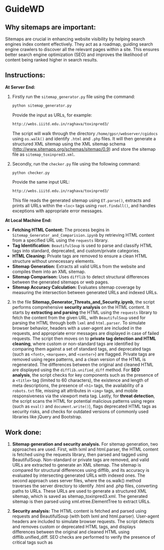 <h1>GuideWD</h1>
<h2>Why sitemaps are important:</h2>
Sitemaps are crucial in enhancing website visibility by helping search engines index content effectively. They act as a roadmap, guiding search engine crawlers to discover all the relevant pages within a site. This ensures better search engine optimization (SEO) and improves the likelihood of content being ranked higher in search results.

<h2>Instructions:</h2>

**At Server End:**
1) Firstly run the `sitemap_generator.py` file using the command:

   ```bash
   python sitemap_generator.py
   ```

   Provide the input as URLs, for example:

   ```bash
   http://webs.iiitd.edu.in/raghava/toxinpred3/
   ```

   The script will walk through the directory `/home/gpsr/webserver/cgidocs` using `os.walk()` and identify `.html` and `.php` files. It will then generate a structured XML sitemap using the XML sitemap schema (http://www.sitemaps.org/schemas/sitemap/0.9) and store the sitemap file as `sitemap_toxinpred3.xml`.

2) Secondly, run the `checker.py` file using the following command:

   ```bash
   python checker.py
   ```

   Provide the same input URL:

   ```bash
   http://webs.iiitd.edu.in/raghava/toxinpred3/
   ```

   This file reads the generated sitemap using `ET.parse()`, extracts and prints all URLs within the `<loc>` tags using `root.findall()`, and handles exceptions with appropriate error messages.

**At Local Machine End:**
- **Fetching HTML Content:** The process begins in `Sitemap_Generator_and_Comparision.ipynb` by retrieving HTML content from a specified URL using the `requests` library.  
- **Tag Identification:** `BeautifulSoup` is used to parse and classify HTML tags into standard, deprecated, and custom/private categories.  
- **HTML Cleaning:** Private tags are removed to ensure a clean HTML structure without unnecessary elements.  
- **Sitemap Generation:** Extracts all valid URLs from the website and compiles them into an XML sitemap.  
- **Sitemap Comparison:** Uses `difflib` to detect structural differences between the generated sitemaps or web pages.  
- **Sitemap Accuracy Calculation:** Evaluates sitemap coverage by measuring the intersection between generated URLs and indexed URLs.

2) In the file **Sitemap_Generator_Threats_and_Security.ipynb**, the script performs comprehensive **security analysis** on the HTML content. It starts by **extracting and parsing** the HTML using the `requests` library to fetch the content from the given URL, with `BeautifulSoup` used for parsing the HTML through both `lxml` and `html.parser`. To simulate browser behavior, headers with a user-agent are included in the requests, and appropriate error messages are displayed in case of failed requests. The script then moves on to **private tag detection and HTML cleaning**, where custom or non-standard tags are identified by comparing them against a set of standard tags, and deprecated tags (such as `<font>`, `<marquee>`, and `<center>`) are flagged. Private tags are removed using regex patterns, and a clean version of the HTML is regenerated. The differences between the original and cleaned HTML are displayed using the `difflib.unified_diff` method. For **SEO analysis**, the script checks for key components such as the presence of a `<title>` tag (limited to 60 characters), the existence and length of meta descriptions, the presence of `<h1>` tags, the availability of a `robots.txt` file, missing alt attributes in `<img>` tags, and mobile responsiveness via the viewport meta tag. Lastly, for **threat detection**, the script scans the HTML for potential malicious patterns using regex (such as `eval()` and `document.write()`), flags deprecated HTML tags as security risks, and checks for outdated versions of commonly used libraries like jQuery and Bootstrap.

<h2>Work done:</h2>

1) **Sitemap generation and security analysis.** For sitemap generation, two approaches are used. First, with lxml and html.parser, the HTML content is fetched using the requests library, then parsed and tagged using BeautifulSoup. Non-standard or private tags are removed, and valid URLs are extracted to generate an XML sitemap. The sitemap is compared for structural differences using difflib, and its accuracy is evaluated by intersecting generated URLs with indexed ones. The second approach uses server files, where the os.walk() method traverses the server directory to identify .html and .php files, converting paths to URLs. These URLs are used to generate a structured XML sitemap, which is saved as sitemap_toxinpred3.xml. The generated sitemap is then parsed using xml.etree.ElementTree to extract URLs.

2)  **Security analysis:** The HTML content is fetched and parsed using requests and BeautifulSoup (with both lxml and html.parser). User-agent headers are included to simulate browser requests. The script detects and removes custom or deprecated HTML tags, and displays differences between the original and cleaned HTML using difflib.unified_diff. SEO checks are performed to verify the presence of critical tags such as <title>, meta descriptions, h1 tags, alt attributes, and mobile responsiveness. Additionally, the script scans for security threats by detecting malicious patterns (e.g., eval(), document.write()), flags deprecated HTML tags, and checks for outdated libraries like jQuery and Bootstrap.

